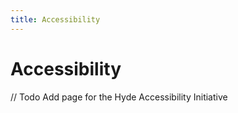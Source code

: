 ```yaml
---
title: Accessibility
---
```


# Accessibility

// Todo Add page for the Hyde Accessibility Initiative
